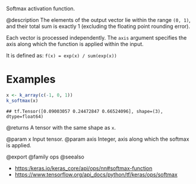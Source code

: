 Softmax activation function.

@description
The elements of the output vector lie within the range `(0, 1)`, and their
total sum is exactly 1 (excluding the floating point rounding error).

Each vector is processed independently. The `axis` argument specifies the
axis along which the function is applied within the input.

It is defined as:
`f(x) = exp(x) / sum(exp(x))`

# Examples

```r
x <- k_array(c(-1, 0, 1))
k_softmax(x)
```

```
## tf.Tensor([0.09003057 0.24472847 0.66524096], shape=(3), dtype=float64)
```

@returns
A tensor with the same shape as `x`.

@param x Input tensor.
@param axis Integer, axis along which the softmax is applied.

@export
@family ops
@seealso
+ <https:/keras.io/keras_core/api/ops/nn#softmax-function>
+ <https://www.tensorflow.org/api_docs/python/tf/keras/ops/softmax>

